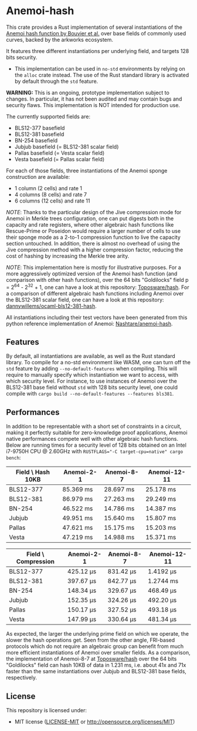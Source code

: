 # Anemoi-hash

This crate provides a Rust implementation of several instantiations of the [Anemoi hash function by Bouvier et al.](https://eprint.iacr.org/2022/840.pdf) over base fields of commonly used curves, backed by the arkworks ecosystem.

It features three different instantiations per underlying field, and targets 128 bits security.

* This implementation can be used in `no-std` environments by relying on the `alloc` crate instead. The use of the Rust standard library is activated by default through the `std` feature.

**WARNING:** This is an ongoing, prototype implementation subject to changes. In particular, it has not been audited and may contain bugs and security flaws. This implementation is NOT intended for production use.

The currently supported fields are:

* BLS12-377 basefield
* BLS12-381 basefield
* BN-254 basefield
* Jubjub basefield (= BLS12-381 scalar field)
* Pallas basefield (= Vesta scalar field)
* Vesta basefield (= Pallas scalar field)

For each of those fields, three instantiations of the Anemoi sponge construction are available:

* 1 column (2 cells) and rate 1
* 4 columns (8 cells) and rate 7
* 6 columns (12 cells) and rate 11

*NOTE*: Thanks to the particular design of the Jive compression mode for Anemoi in Merkle trees configuration, one can put digests both in the capacity and rate registers, where other algebraic hash functions like Rescue-Prime or Poseidon would require a larger number of cells to use their sponge mode as a 2-to-1 compression function to live the capacity section untouched. In addition, there is almost no overhead of using the Jive compression method with a
higher compression factor, reducing the cost of hashing by increasing the Merkle tree arity.

*NOTE*: This implementation here is mostly for illustrative purposes. For a more aggressively optimized version of the Anemoi hash function (and comparison with other hash functions), over the 64 bits "Goldilocks" field
p = 2<sup>64</sup> - 2<sup>32</sup> + 1, one can have a look at this repository: [Toposware/hash](https://github.com/toposware/hash/tree/anemoi). For a comparison of different algebraic
hash functions including Anemoi over the BLS12-381 scalar field, one can have a look at this repository: [dannywillems/ocaml-bls12-381-hash](https://github.com/dannywillems/ocaml-bls12-381-hash).

All instantiations including their test vectors have been generated from this python reference implementation of Anemoi: [Nashtare/anemoi-hash](https://github.com/Nashtare/anemoi-hash).

## Features

By default, all instantiations are available, as well as the Rust standard library. To compile for a no-std environment like WASM, one can turn off the `std` feature
by adding `--no-default-features` when compiling. This will require to manually specify which instantiation we want to access, with which security level. For instance,
to use instances of Anemoi over the BLS12-381 base field without `std` with 128 bits security level, one could compile with
`cargo build --no-default-features --features bls381`.

## Performances

In addition to be representable with a short set of constraints in a circuit, making it perfectly suitable for zero-knowledge proof applications, Anemoi native performances compete well with other algebraic hash functions. Below are running times for a security level of 128 bits obtained on an Intel i7-9750H CPU @ 2.60GHz with `RUSTFLAGS="-C target-cpu=native" cargo bench`:

| Field \ Hash 10KB | Anemoi-2-1 | Anemoi-8-7 | Anemoi-12-11 |
| ----------- | ----------- | -------------- | ---------- |
| BLS12-377 | 85.369 ms | 28.697 ms | 25.178 ms |
| BLS12-381 | 86.979 ms | 27.263 ms | 29.249 ms |
| BN-254 | 46.522 ms | 14.786 ms | 14.387 ms |
| Jubjub | 49.951 ms | 15.640 ms | 15.807 ms |
| Pallas | 47.621 ms | 15.175 ms | 15.203 ms |
| Vesta | 47.219 ms | 14.988 ms | 15.371 ms |

| Field \ Compression | Anemoi-2-1 | Anemoi-8-7 | Anemoi-12-11 |
| ----------- | ----------- | -------------- | ------------ |
| BLS12-377 | 425.12 µs | 831.42 µs | 1.4192 µs |
| BLS12-381 | 397.67 µs | 842.77 µs | 1.2744 ms |
| BN-254 | 148.34 µs | 329.67 µs | 468.49 µs |
| Jubjub | 152.35 µs | 324.26 µs | 492.20 µs |
| Pallas | 150.17 µs | 327.52 µs | 493.18 µs |
| Vesta | 147.99 µs | 330.64 µs | 481.34 µs |

As expected, the larger the underlying prime field on which we operate, the slower the hash operations get. Seen from the other angle, FRI-based protocols which do not require an algebraic group can benefit from much more efficient instantiations of Anemoi over smaller fields. As a comparison, the implementation of Anemoi-8-7 
at [Toposware/hash](https://github.com/toposware/hash/tree/anemoi) over the 64 bits "Goldilocks" field can hash 10KB of data in 1.231 ms, i.e. about 41x and 71x faster than the same instantiations over Jubjub and BLS12-381 base fields, respectively.

## License

This repository is licensed under:

* MIT license ([LICENSE-MIT](LICENSE-MIT) or <http://opensource.org/licenses/MIT>)
